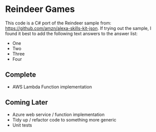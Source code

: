 # Reindeer Games

This code is a C# port of the Reindeer sample from: https://github.com/amzn/alexa-skills-kit-json. If trying out the sample, I found it best to add the following text answers to the answer list:

* One
* Two
* Three
* Four

## Complete

* AWS Lambda Function implementation

## Coming Later

* Azure web service / function implementation
* Tidy up / refactor code to something more generic
* Unit tests
